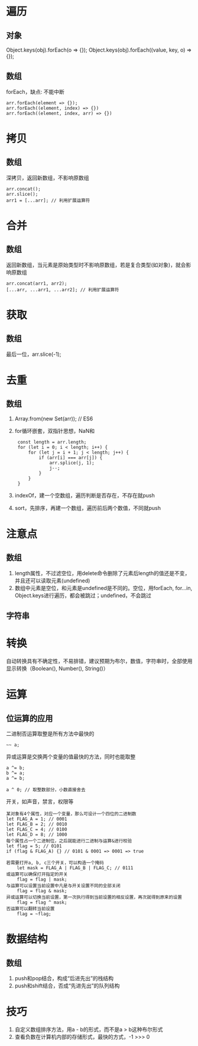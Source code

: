 # 遍历
## 对象
Object.keys(obj).forEach(o => {});
Object.keys(obj).forEach((value, key, o) => {});
## 数组
forEach，缺点: 不能中断

	arr.forEach(element => {});
	arr.forEach((element, index) => {})
	arr.forEach((element, index, arr) => {})
# 拷贝
## 数组
深拷贝，返回新数组，不影响原数组

	arr.concat();
	arr.slice();
	arr1 = [...arr]; // 利用扩展运算符
# 合并
## 数组
返回新数组，当元素是原始类型时不影响原数组，若是复合类型(如对象)，就会影响原数组

	arr.concat(arr1, arr2);
	[...arr, ...arr1, ...arr2]; // 利用扩展运算符
# 获取
## 数组
最后一位，arr.slice(-1);
# 去重
## 数组
1. Array.from(new Set(arr)); // ES6
2. for循环嵌套，双指针思想，NaN和

		const length = arr.length;
		for (let i = 0; i < length; i++) {
			for (let j = i + 1; j < length; j++) {
				if (arr[i] === arr[j]) {
					arr.splice(j, 1);
					j--;
				}
			}
		}
3. indexOf，建一个空数组，遍历判断是否存在，不存在就push
4. sort，先排序，再建一个数组，遍历前后两个数值，不同就push
# 注意点
## 数组
1. length属性，不过滤空位，用delete命令删除了元素后length的值还是不变，并且还可以读取元素(undefined)
2. 数组中元素是空位，和元素是undefined是不同的。空位，用forEach, for...in, Object.keys进行遍历，都会被跳过；undefined，不会跳过
## 字符串
# 转换
自动转换具有不确定性，不易排错，建议预期为布尔，数值，字符串时，全部使用显示转换（Boolean(), Number(), String()）
# 运算
## 位运算的应用
二进制否运算取整是所有方法中最快的

	~~ a;
异或运算是交换两个变量的值最快的方法，同时也能取整

	a ^= b;
	b ^= a;
	a ^= b;

	a ^ 0; // 取整数部分，小数直接舍去
开关，如声音，禁言，权限等

	某对象有4个属性，对应一个变量，那么可设计一个四位的二进制数
	let FLAG_A = 1; // 0001
	let FLAG_B = 2; // 0010
	let FLAG_C = 4; // 0100
	let FLAG_D = 8; // 1000
	每个属性占一个二进制位，之后就能进行二进制与运算&进行校验
	let flag = 5; // 0101
	if (flag & FLAG_A) {} // 0101 & 0001 => 0001 => true
	
	若需要打开a, b, c三个开关，可以构造一个掩码
		let mask = FLAG_A | FLAG_B | FLAG_C; // 0111
	或运算可以确保打开指定的开关
		flag = flag | mask;
	与运算可以设置当前设置中凡是与开关设置不同的全部关闭
		flag = flag & mask;
	异或运算可以切换当前设置，第一次执行得到当前设置的相反设置，再次就得到原来的设置
		flag = flag ^ mask;
	否运算可以翻转当前设置
		flag = ~flag;
	
# 数据结构
## 数组
1. push和pop结合，构成“后进先出”的栈结构
2. push和shift结合，否成“先进先出”的队列结构

# 技巧
1. 自定义数组排序方法，用a - b的形式，而不是a > b这种布尔形式
2. 查看负数在计算机内部的存储形式，最快的方式，-1 >>> 0